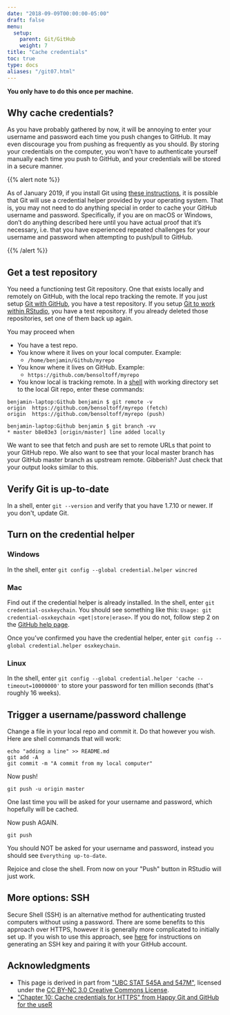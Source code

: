 ```yaml
---
date: "2018-09-09T00:00:00-05:00"
draft: false
menu:
  setup:
    parent: Git/GitHub
    weight: 7
title: "Cache credentials"
toc: true
type: docs
aliases: "/git07.html"
---
```




**You only have to do this once per machine.**

## Why cache credentials?

As you have probably gathered by now, it will be annoying to enter your username and password each time you push changes to GitHub. It may even discourage you from pushing as frequently as you should. By storing your credentials on the computer, you won't have to authenticate yourself manually each time you push to GitHub, and your credentials will be stored in a secure manner.

{{% alert note %}}

As of January 2019, if you install Git using [these instructions](/setup/git/), it is possible that Git will use a credential helper provided by your operating system. That is, you may not need to do anything special in order to cache your GitHub username and password. Specifically, if you are on macOS or Windows, don’t do anything described here until you have actual proof that it’s necessary, i.e. that you have experienced repeated challenges for your username and password when attempting to push/pull to GitHub.

{{% /alert %}}

## Get a test repository

You need a functioning test Git repository. One that exists locally and remotely on GitHub, with the local repo tracking the remote. If you just setup [Git with GitHub](/setup/github/), you have a test repository. If you setup [Git to work within RStudio](/setup/git-with-rstudio/), you have a test repository. If you already deleted those repositories, set one of them back up again.

You may proceed when

* You have a test repo.
* You know where it lives on your local computer. Example:
    * `/home/benjamin/Github/myrepo`
* You know where it lives on GitHub. Example:
    * `https://github.com/bensoltoff/myrepo`
* You know local is tracking remote. In a [shell](/setup/shell/) with working directory set to the local Git repo, enter these commands:

```
benjamin-laptop:Github benjamin $ git remote -v
origin  https://github.com/bensoltoff/myrepo (fetch)
origin  https://github.com/bensoltoff/myrepo (push)

benjamin-laptop:Github benjamin $ git branch -vv
* master b8e03e3 [origin/master] line added locally
```

We want to see that fetch and push are set to remote URLs that point to your GitHub repo. We also want to see that your local master branch has your GitHub master branch as upstream remote. Gibberish? Just check that your output looks similar to this.

## Verify Git is up-to-date

In a shell, enter `git --version` and verify that you have 1.7.10 or newer. If you don't, update Git.

## Turn on the credential helper

### Windows

In the shell, enter `git config --global credential.helper wincred`

### Mac

Find out if the credential helper is already installed. In the shell, enter `git credential-osxkeychain`. You should see something like this: `Usage: git credential-osxkeychain <get|store|erase>`. If you do not, follow step 2 on the [GitHub help page](https://help.github.com/articles/caching-your-github-password-in-git/#platform-mac).

Once you’ve confirmed you have the credential helper, enter `git config --global credential.helper osxkeychain`.

### Linux

In the shell, enter `git config --global credential.helper 'cache --timeout=10000000'` to store your password for ten million seconds (that's roughly 16 weeks).

## Trigger a username/password challenge

Change a file in your local repo and commit it. Do that however you wish. Here are shell commands that will work:

```
echo "adding a line" >> README.md
git add -A
git commit -m "A commit from my local computer"
```

Now push!

```
git push -u origin master
```

One last time you will be asked for your username and password, which hopefully will be cached.

Now push AGAIN.

```
git push
```

You should NOT be asked for your username and password, instead you should see `Everything up-to-date`.

Rejoice and close the shell. From now on your "Push" button in RStudio will just work.

## More options: SSH

Secure Shell (SSH) is an alternative method for authenticating trusted computers without using a password. There are some benefits to this approach over HTTPS, however it is generally more complicated to initially set up. If you wish to use this approach, see [here](https://help.github.com/articles/generating-an-ssh-key/) for instructions on generating an SSH key and pairing it with your GitHub account.

## Acknowledgments


* This page is derived in part from ["UBC STAT 545A and 547M"](http://stat545.com), licensed under the [CC BY-NC 3.0 Creative Commons License](https://creativecommons.org/licenses/by-nc/3.0/).
* ["Chapter 10: Cache credentials for HTTPS" from Happy Git and GitHub for the useR](https://happygitwithr.com/credential-caching.html)
